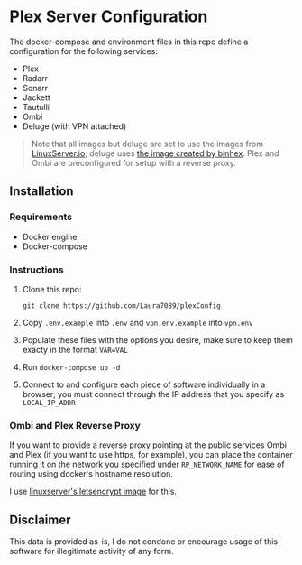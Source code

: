 # Plex Server Configuration

The docker-compose and environment files in this repo define a configuration for the following services:

- Plex
- Radarr
- Sonarr
- Jackett
- Tautulli
- Ombi
- Deluge (with VPN attached)

> Note that all images but deluge are set to use the images from [LinuxServer.io](https://linuxserver.io); deluge uses [the image created by binhex](https://github.com/binhex/arch-delugevpn).
> Plex and Ombi are preconfigured for setup with a reverse proxy.

## Installation

### Requirements
- Docker engine
- Docker-compose

### Instructions
1. Clone this repo:

   `git clone https://github.com/Laura7089/plexConfig`
2. Copy `.env.example` into `.env` and `vpn.env.example` into `vpn.env`
3. Populate these files with the options you desire, make sure to keep them exacty in the format `VAR=VAL`
4. Run `docker-compose up -d`
5. Connect to and configure each piece of software individually in a browser; you must connect through the IP address that you specify as `LOCAL_IP_ADDR`

### Ombi and Plex Reverse Proxy
If you want to provide a reverse proxy pointing at the public services Ombi and Plex (if you want to use https, for example), you can place the container running it on the network you specified under `RP_NETWORK_NAME` for ease of routing using docker's hostname resolution.

I use [linuxserver's letsencrypt image](https://hub.docker.com/r/linuxserver/letsencrypt) for this.

## Disclaimer
This data is provided as-is, I do not condone or encourage usage of this software for illegitimate activity of any form.
